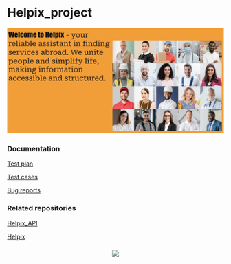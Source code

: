 # Helpix_project

![Header](https://github.com/Kateryna-Komarova/Helpix_project/blob/main/image/Screenshot%202025-02-19%20at%2019.26.54.png)

### Documentation 

[Test plan](https://docs.google.com/document/d/1ms0j-khLBX9-NTY_ffnFH46Irxy3-WetVYYxnqWs6hE/edit?usp=sharing)  

[Test cases](https://docs.google.com/spreadsheets/d/173PKxp25hY9lC2Zo2913OS3Tv-aWCLwo5VU21NIjHkA/edit?usp=sharing)  

[Bug reports](https://docs.google.com/spreadsheets/d/1s5mirtaLL5N99s9o4fM8xPGZWnBgOXzKuUHaepUTB80/edit?usp=sharing)  

### Related repositories  

[Helpix_API](https://github.com/Kateryna-Komarova/Helpix_API)  

[Helpix](https://github.com/Kateryna-Komarova/Helpix)  

###  

<div align="center">
  <img src="https://media.giphy.com/media/v1.Y2lkPTc5MGI3NjExZnF5NHIwaWlmNmFqMXNvZGtzN2k4NTI1aGRyb2M5eDlmM2VqaWVscCZlcD12MV9naWZzX3NlYXJjaCZjdD1n/qgQUggAC3Pfv687qPC/giphy.gif" width="400px">
</div>



<!---
Kateryna-Komarova/Kateryna-Komarova is a ✨ special ✨ repository because its `README.md` (this file) appears on your GitHub profile.
You can click the Preview link to take a look at your changes.
--->